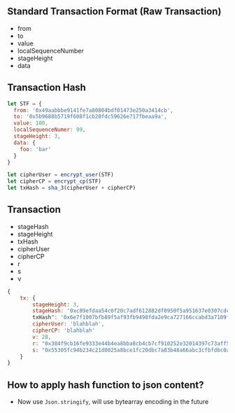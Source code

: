 ## Standard Transaction Format (Raw Transaction)
- from
- to
- value
- localSequenceNumber
- stageHeight
- data

## Transaction Hash
```javascript
let STF = {
  from: '0x49aabbbe9141fe7a80804bdf01473e250a3414cb',
  to: '0x5b9688b5719f608f1cb20fdc59626e717fbeaa9a',
  value: 100,
  localSequenceNumer: 99,
  stageHeight: 3,
  data: {
    foo: 'bar'
  }
}

let cipherUser = encrypt_user(STF)
let cipherCP = encrypt_cp(STF)
let txHash = sha_3(cipherUser + cipherCP)
```

## Transaction
- stageHash
- stageHeight
- txHash
- cipherUser
- cipherCP
- r
- s
- v

```javascript
{
    tx: {
        stageHeight: 3,
        stageHash: '0xc89efdaa54c0f20c7adf612882df0950f5a951637e0307cdcb4c672f298b8bc6',
        txHash": '0x6e7f1007bfb89f5af93fb9498fda2e9ca727166ccabd3a7109fa83e9d46d3f1a',
        cipherUser: 'blahblah',
        cipherCP: 'blahblah'
        v: 28,
        r: "0x384f9cb16fe9333e44b4ea8bba8cb4cb7cf910252e32014397c73aff5f94480c",
        s: "0x55305fc94b234c21d0025a8bce1fc20dbc7a83b48a66abc3cfbfdbc0a28c5709"
    }
}
```

## How to apply hash function to json content?
  - Now use `Json.stringify`, will use bytearray encoding in the future